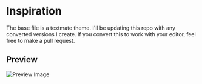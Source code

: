 # Inspiration
The base file is a textmate theme.  I'll be updating this repo with any converted versions I create.
If you convert this to work with your editor, feel free to make a pull request.

## Preview
![Preview Image](http://i.imgur.com/NifPGIh.png)
